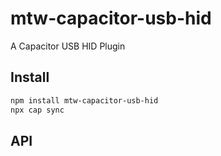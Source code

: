 # mtw-capacitor-usb-hid

A Capacitor USB HID Plugin

## Install

```bash
npm install mtw-capacitor-usb-hid
npx cap sync
```

## API

<docgen-index></docgen-index>

<docgen-api>
<!-- run docgen to generate docs from the source -->
<!-- More info: https://github.com/ionic-team/capacitor-docgen -->
</docgen-api>
